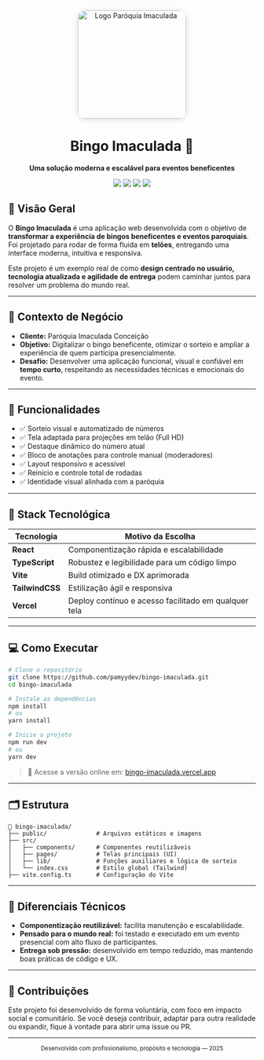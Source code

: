 
<div align="center">
  <img src="https://imgur.com/k0UNqVj.png" alt="Logo Paróquia Imaculada" width="220" style="border-radius: 16px; box-shadow: 0 2px 12px #0002;" />
  <h1>Bingo Imaculada 🎯</h1>
  <p><strong>Uma solução moderna e escalável para eventos beneficentes</strong></p>
</div>

<p align="center">
  <img src="https://img.shields.io/badge/React-20232A?style=for-the-badge&logo=react&logoColor=61DAFB"/>
  <img src="https://img.shields.io/badge/Vite-646CFF?style=for-the-badge&logo=vite&logoColor=FFD62E"/>
  <img src="https://img.shields.io/badge/TypeScript-3178C6?style=for-the-badge&logo=typescript&logoColor=white"/>
  <img src="https://img.shields.io/badge/TailwindCSS-06B6D4?style=for-the-badge&logo=tailwindcss&logoColor=white"/>
</p>

## 🚀 Visão Geral

O **Bingo Imaculada** é uma aplicação web desenvolvida com o objetivo de **transformar a experiência de bingos beneficentes e eventos paroquiais**. Foi projetado para rodar de forma fluida em **telões**, entregando uma interface moderna, intuitiva e responsiva.

Este projeto é um exemplo real de como **design centrado no usuário, tecnologia atualizada e agilidade de entrega** podem caminhar juntos para resolver um problema do mundo real.

---

## 💼 Contexto de Negócio

- **Cliente:** Paróquia Imaculada Conceição  
- **Objetivo:** Digitalizar o bingo beneficente, otimizar o sorteio e ampliar a experiência de quem participa presencialmente.
- **Desafio:** Desenvolver uma aplicação funcional, visual e confiável em **tempo curto**, respeitando as necessidades técnicas e emocionais do evento.

---

## 🧠 Funcionalidades

- ✅ Sorteio visual e automatizado de números
- ✅ Tela adaptada para projeções em telão (Full HD)
- ✅ Destaque dinâmico do número atual
- ✅ Bloco de anotações para controle manual (moderadores)
- ✅ Layout responsivo e acessível
- ✅ Reinício e controle total de rodadas
- ✅ Identidade visual alinhada com a paróquia

---

## 🧱 Stack Tecnológica

| Tecnologia    | Motivo da Escolha                                    |
|---------------|------------------------------------------------------|
| **React**     | Componentização rápida e escalabilidade              |
| **TypeScript**| Robustez e legibilidade para um código limpo         |
| **Vite**      | Build otimizado e DX aprimorada                      |
| **TailwindCSS**| Estilização ágil e responsiva                       |
| **Vercel**    | Deploy contínuo e acesso facilitado em qualquer tela |

---

## 💻 Como Executar

```bash
# Clone o repositório
git clone https://github.com/pamyydev/bingo-imaculada.git
cd bingo-imaculada

# Instale as dependências
npm install
# ou
yarn install

# Inicie o projeto
npm run dev
# ou
yarn dev
````

> 🔗 Acesse a versão online em: [bingo-imaculada.vercel.app](https://bingo-imaculada.vercel.app)

---

## 🗂️ Estrutura

```
📁 bingo-imaculada/
├── public/              # Arquivos estáticos e imagens
├── src/
│   ├── components/      # Componentes reutilizáveis
│   ├── pages/           # Telas principais (UI)
│   ├── lib/             # Funções auxiliares e lógica de sorteio
│   └── index.css        # Estilo global (Tailwind)
├── vite.config.ts       # Configuração do Vite
```

---

## 🧩 Diferenciais Técnicos

* **Componentização reutilizável:** facilita manutenção e escalabilidade.
* **Pensado para o mundo real:** foi testado e executado em um evento presencial com alto fluxo de participantes.
* **Entrega sob pressão:** desenvolvido em tempo reduzido, mas mantendo boas práticas de código e UX.

---

## 🤝 Contribuições

Este projeto foi desenvolvido de forma voluntária, com foco em impacto social e comunitário. Se você deseja contribuir, adaptar para outra realidade ou expandir, fique à vontade para abrir uma issue ou PR.

---

<div align="center">
  <sub>Desenvolvido com profissionalismo, propósito e tecnologia — 2025</sub>
</div>
